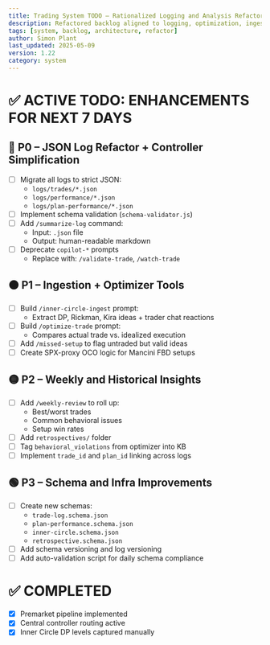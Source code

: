 ```yaml
---
title: Trading System TODO — Rationalized Logging and Analysis Refactor
description: Refactored backlog aligned to logging, optimization, ingestion, and coaching workflows
tags: [system, backlog, architecture, refactor]
author: Simon Plant
last_updated: 2025-05-09
version: 1.22
category: system
---
```


# ✅ ACTIVE TODO: ENHANCEMENTS FOR NEXT 7 DAYS

## 🔴 P0 – JSON Log Refactor + Controller Simplification

- [ ] Migrate all logs to strict JSON:
  - `logs/trades/*.json`
  - `logs/performance/*.json`
  - `logs/plan-performance/*.json`
- [ ] Implement schema validation (`schema-validator.js`)
- [ ] Add `/summarize-log` command:
  - Input: `.json` file
  - Output: human-readable markdown
- [ ] Deprecate `copilot-*` prompts
  - Replace with: `/validate-trade`, `/watch-trade`

## 🟠 P1 – Ingestion + Optimizer Tools

- [ ] Build `/inner-circle-ingest` prompt:
  - Extract DP, Rickman, Kira ideas + trader chat reactions
- [ ] Build `/optimize-trade` prompt:
  - Compares actual trade vs. idealized execution
- [ ] Add `/missed-setup` to flag untraded but valid ideas
- [ ] Create SPX-proxy OCO logic for Mancini FBD setups

## 🟡 P2 – Weekly and Historical Insights

- [ ] Add `/weekly-review` to roll up:
  - Best/worst trades
  - Common behavioral issues
  - Setup win rates
- [ ] Add `retrospectives/` folder
- [ ] Tag `behavioral_violations` from optimizer into KB
- [ ] Implement `trade_id` and `plan_id` linking across logs

## 🟢 P3 – Schema and Infra Improvements

- [ ] Create new schemas:
  - `trade-log.schema.json`
  - `plan-performance.schema.json`
  - `inner-circle.schema.json`
  - `retrospective.schema.json`
- [ ] Add schema versioning and log versioning
- [ ] Add auto-validation script for daily schema compliance

# ✅ COMPLETED

- [x] Premarket pipeline implemented
- [x] Central controller routing active
- [x] Inner Circle DP levels captured manually
